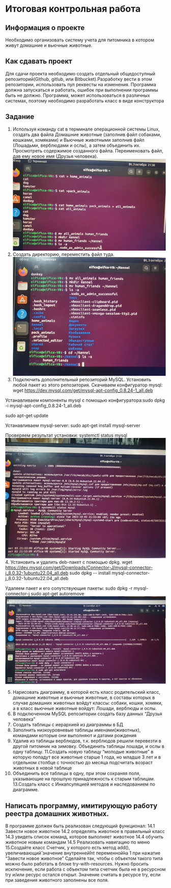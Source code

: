 # Итоговая контрольная работа
## Информация о проекте
Необходимо организовать систему учета для питомника в котором живут
домашние и вьючные животные.

## Как сдавать проект
Для сдачи проекта необходимо создать отдельный общедоступный
репозиторий(Github, gitlub, или Bitbucket).Разработку вести в этом
репозитории, использовать пул реквесты на изменения. Программа должна
запускаться и работать, ошибок при выполнении программы быть не должно.
Программа, может использоваться в различных системах, поэтому необходимо
разработать класс в виде конструктора

## Задание
1. Используя команду cat в терминале операционной системы Linux, создать
два файла Домашние животные (заполнив файл собаками, кошками,
хомяками) и Вьючные животными заполнив файл (Лошадьми, верблюдами и
ослы), а затем объединить их. Просмотреть содержимое созданного файла.
Переименовать файл, дав ему новое имя (Друзья человека).
![Alt text](photo_2023-10-03_22-41-15.jpg)
2. Создать директорию, переместить файл туда.
   ![Alt text](photo_2023-10-03_22-41-29.jpg)
3. Подключить дополнительный репозиторий MySQL. Установить любой пакет
из этого репозитория.
Скачиваем конфигуратор mysql:
wget https://dev.mysql.com/get/mysql-apt-config_0.8.24-1_all.deb

Устанавливаем компоненты mysql с помощью конфигуратора:sudo dpkg -i mysql-apt-config_0.8.24-1_all.deb

sudo apt-get update

Устанавливаем mysql-server:
sudo apt-get install mysql-server

Проверяем результат установки:
systemctl status mysql
![Alt text](photo_2023-10-03_22-56-33.jpg)
4. Установить и удалить deb-пакет с помощью dpkg.
wget https://dev.mysql.com/get/Downloads/Connector-J/mysql-connector-j_8.0.32-1ubuntu22.04_all.deb
sudo dpkg -- install mysql-connector-j_8.0.32-1ubuntu22.04_all.deb

Удаляем пакет и его сопутствующие пакеты:
sudo dpkg -r mysql-connector-j
sudo apt-get autoremove
![Alt text](photo_2023-10-03_23-12-14.jpg)

5. Нарисовать диаграмму, в которой есть класс родительский класс, домашние
животные и вьючные животные, в составы которых в случае домашних
животных войдут классы: собаки, кошки, хомяки, а в класс вьючные животные
войдут: Лошади, верблюды и ослы.
1. В подключенном MySQL репозитории создать базу данных “Друзья
человека”
1. Создать таблицы с иерархией из диаграммы в БД
2. Заполнить низкоуровневые таблицы именами(животных), командами
которые они выполняют и датами рождения
1.  Удалив из таблицы верблюдов, т.к. верблюдов решили перевезти в другой
питомник на зимовку. Объединить таблицы лошади, и ослы в одну таблицу.
11.Создать новую таблицу “молодые животные” в которую попадут все
животные старше 1 года, но младше 3 лет и в отдельном столбце с точностью
до месяца подсчитать возраст животных в новой таблице
1.  Объединить все таблицы в одну, при этом сохраняя поля, указывающие на
прошлую принадлежность к старым таблицам.
13.Создать класс с Инкапсуляцией методов и наследованием по диаграмме.

## Написать программу, имитирующую работу реестра домашних животных.
В программе должен быть реализован следующий функционал:
14.1 Завести новое животное
14.2 определять животное в правильный класс
14.3 увидеть список команд, которое выполняет животное
14.4 обучить животное новым командам
14.5 Реализовать навигацию по меню
15.Создайте класс Счетчик, у которого есть метод add(), увеличивающий̆
значение внутренней̆int переменной̆на 1 при нажатие “Завести новое
животное” Сделайте так, чтобы с объектом такого типа можно было работать в
блоке try-with-resources. Нужно бросить исключение, если работа с объектом
типа счетчик была не в ресурсном try и/или ресурс остался открыт. Значение
считать в ресурсе try, если при заведения животного заполнены все поля.